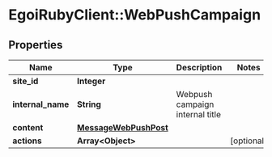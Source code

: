 # EgoiRubyClient::WebPushCampaign

## Properties
Name | Type | Description | Notes
------------ | ------------- | ------------- | -------------
**site_id** | **Integer** |  | 
**internal_name** | **String** | Webpush campaign internal title | 
**content** | [**MessageWebPushPost**](MessageWebPushPost.md) |  | 
**actions** | **Array&lt;Object&gt;** |  | [optional] 


